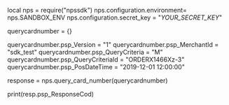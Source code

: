 local nps = require("npssdk")
nps.configuration.environment= nps.SANDBOX_ENV
nps.configuration.secret_key = "_YOUR_SECRET_KEY_"


querycardnumber = {}

querycardnumber.psp_Version = "1"
querycardnumber.psp_MerchantId = "sdk_test"
querycardnumber.psp_QueryCriteria = "M"
querycardnumber.psp_QueryCriteriaId = "ORDERX1466Xz-3"
querycardnumber.psp_PosDateTime = "2019-12-01 12:00:00"

response = nps.query_card_number(querycardnumber)

print(resp.psp_ResponseCod)
